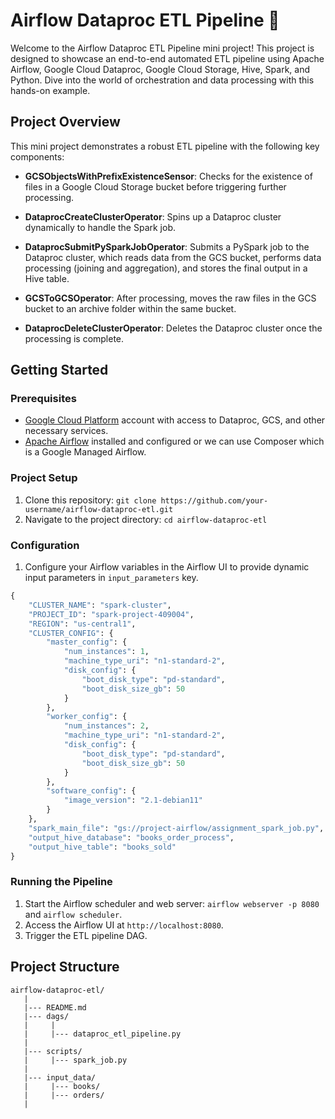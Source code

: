 # Airflow Dataproc ETL Pipeline 🚀

Welcome to the Airflow Dataproc ETL Pipeline mini project! This project is designed to showcase an end-to-end automated ETL pipeline using Apache Airflow, Google Cloud Dataproc, Google Cloud Storage, Hive, Spark, and Python. Dive into the world of orchestration and data processing with this hands-on example.

## Project Overview

This mini project demonstrates a robust ETL pipeline with the following key components:

- **GCSObjectsWithPrefixExistenceSensor**: Checks for the existence of files in a Google Cloud Storage bucket before triggering further processing.

- **DataprocCreateClusterOperator**: Spins up a Dataproc cluster dynamically to handle the Spark job.

- **DataprocSubmitPySparkJobOperator**: Submits a PySpark job to the Dataproc cluster, which reads data from the GCS bucket, performs data processing (joining and aggregation), and stores the final output in a Hive table.

- **GCSToGCSOperator**: After processing, moves the raw files in the GCS bucket to an archive folder within the same bucket.

- **DataprocDeleteClusterOperator**: Deletes the Dataproc cluster once the processing is complete.

## Getting Started

### Prerequisites

- [Google Cloud Platform](https://cloud.google.com/) account with access to Dataproc, GCS, and other necessary services.
- [Apache Airflow](https://airflow.apache.org/) installed and configured or we can use Composer which is a Google Managed Airflow.

### Project Setup

1. Clone this repository: `git clone https://github.com/your-username/airflow-dataproc-etl.git`
2. Navigate to the project directory: `cd airflow-dataproc-etl`

### Configuration

1. Configure your Airflow variables in the Airflow UI to provide dynamic input parameters in `input_parameters` key.
```python
{
    "CLUSTER_NAME": "spark-cluster",
    "PROJECT_ID": "spark-project-409004",
    "REGION": "us-central1",
    "CLUSTER_CONFIG": {
        "master_config": {
            "num_instances": 1,
            "machine_type_uri": "n1-standard-2",
            "disk_config": {
                "boot_disk_type": "pd-standard",
                "boot_disk_size_gb": 50
            }
        },
        "worker_config": {
            "num_instances": 2,
            "machine_type_uri": "n1-standard-2",
            "disk_config": {
                "boot_disk_type": "pd-standard",
                "boot_disk_size_gb": 50
            }
        },
        "software_config": {
            "image_version": "2.1-debian11"
        }
    },
    "spark_main_file": "gs://project-airflow/assignment_spark_job.py",
    "output_hive_database": "books_order_process",
    "output_hive_table": "books_sold"
}
```


### Running the Pipeline

1. Start the Airflow scheduler and web server: `airflow webserver -p 8080` and `airflow scheduler`.
2. Access the Airflow UI at `http://localhost:8080`.
3. Trigger the ETL pipeline DAG.

## Project Structure
```
airflow-dataproc-etl/
   |
   |--- README.md
   |--- dags/
   |     |
   |     |--- dataproc_etl_pipeline.py
   |
   |--- scripts/
   |     |--- spark_job.py
   |
   |--- input_data/
   |     |--- books/
   |     |--- orders/
   |

```
